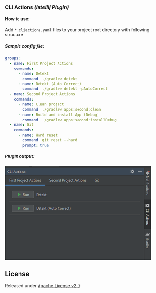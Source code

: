 ### CLI Actions *(Intellij Plugin)*

#### How to use:
Add `*.cliactions.yaml` files to your project root directory with following structure

##### Sample config file:

```yaml
groups:
  - name: First Project Actions
    commands:
      - name: Detekt
        command: ./gradlew detekt
      - name: Detekt (Auto Correct)
        command: ./gradlew detekt -pAutoCorrect
  - name: Second Project Actions
    commands:
      - name: Clean project
        command: ./gradlew apps:second:clean
      - name: Build and install App (Debug)
        command: ./gradlew apps:second:installDebug
  - name: Git
    commands:
      - name: Hard reset
        command: git reset --hard
        prompt: true
```

##### Plugin output:

![sample.png](docs%2Fimages%2Fimg.png)

## License
Released under [Apache License v2.0](LICENSE)

